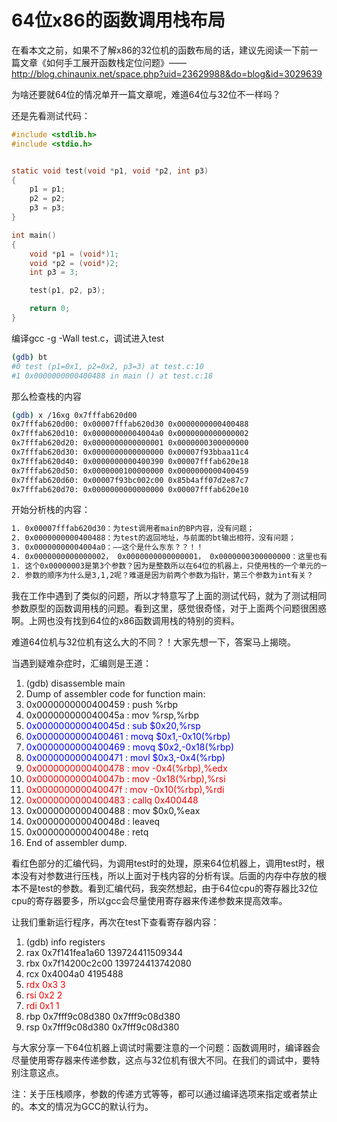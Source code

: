 # 64位x86的函数调用栈布局


在看本文之前，如果不了解x86的32位机的函数布局的话，建议先阅读一下前一篇文章《如何手工展开函数栈定位问题》—— http://blog.chinaunix.net/space.php?uid=23629988&do=blog&id=3029639

为啥还要就64位的情况单开一篇文章呢，难道64位与32位不一样吗？


还是先看测试代码：

```c
#include <stdlib.h>
#include <stdio.h>


static void test(void *p1, void *p2, int p3)
{
    p1 = p1;
    p2 = p2;
    p3 = p3;
}

int main()
{
    void *p1 = (void*)1;
    void *p2 = (void*)2;
    int p3 = 3;

    test(p1, p2, p3);

    return 0;
}
```


编译gcc -g -Wall test.c，调试进入test

```sh
(gdb) bt
#0 test (p1=0x1, p2=0x2, p3=3) at test.c:10
#1 0x0000000000400488 in main () at test.c:18
```

那么检查栈的内容

```sh
(gdb) x /16xg 0x7fffab620d00
0x7fffab620d00: 0x00007fffab620d30 0x0000000000400488
0x7fffab620d10: 0x00000000004004a0 0x0000000000000002
0x7fffab620d20: 0x0000000000000001 0x0000000300000000
0x7fffab620d30: 0x0000000000000000 0x00007f93bbaa11c4
0x7fffab620d40: 0x0000000000400390 0x00007fffab620e18
0x7fffab620d50: 0x0000000100000000 0x0000000000400459
0x7fffab620d60: 0x00007f93bc002c00 0x85b4aff07d2e87c7
0x7fffab620d70: 0x0000000000000000 0x00007fffab620e10
```

开始分析栈的内容：

```sh
1. 0x00007fffab620d30：为test调用者main的BP内容，没有问题；
2. 0x0000000000400488：为test的返回地址，与前面的bt输出相符，没有问题；
3. 0x00000000004004a0：——这个是什么东东？？！！
4. 0x0000000000000002， 0x0000000000000001， 0x0000000300000000：这里也有不少疑问啊？！
1. 这个0x00000003是第3个参数？因为是整数所以在64位的机器上，只使用栈的一个单元的一半空间？
2. 参数的顺序为什么是3,1,2呢？难道是因为前两个参数为指针，第三个参数为int有关？
```

我在工作中遇到了类似的问题，所以才特意写了上面的测试代码，就为了测试相同参数原型的函数调用栈的问题。看到这里，感觉很奇怪，对于上面两个问题很困惑啊。上网也没有找到64位的x86函数调用栈的特别的资料。


难道64位机与32位机有这么大的不同？！大家先想一下，答案马上揭晓。

当遇到疑难杂症时，汇编则是王道：


<div id="codeText" class="codeText" style="width: 645px; "><ol start="1" class="dp-css"><li>(gdb) disassemble main</li><li>Dump of assembler code for function main:</li><li>0x0000000000400459 <main+0>: push %rbp</main+0></li><li>0x000000000040045a <main+1>: mov %rsp,%rbp</main+1></li><li><font class="Apple-style-span" color="#0000f0">0x000000000040045d <main+4>: sub $0x20,%rsp</main+4></font></li><li><font class="Apple-style-span" color="#0000f0">0x0000000000400461 <main+8>: movq $0x1,-0x10(%rbp)</main+8></font></li><li><font class="Apple-style-span" color="#0000f0">0x0000000000400469 <main+16>: movq $0x2,-0x18(%rbp)</main+16></font></li><li><font class="Apple-style-span" color="#0000f0">0x0000000000400471 <main+24>: movl $0x3,-0x4(%rbp)</main+24></font></li><li><font class="Apple-style-span" color="#f00000">0x0000000000400478 <main+31>: mov -0x4(%rbp),%edx</main+31></font></li><li><font class="Apple-style-span" color="#f00000">0x000000000040047b <main+34>: mov -0x18(%rbp),%rsi</main+34></font></li><li><font class="Apple-style-span" color="#f00000">0x000000000040047f <main+38>: mov -0x10(%rbp),%rdi</main+38></font></li><li><font class="Apple-style-span" color="#f00000">0x0000000000400483 <main+42>: callq 0x400448 <test></test></main+42></font></li><li>0x0000000000400488 <main+47>: mov $0x0,%eax</main+47></li><li>0x000000000040048d <main+52>: leaveq</main+52></li><li>0x000000000040048e <main+53>: retq</main+53></li><li>End of assembler dump.</li></ol></div>

看红色部分的汇编代码，为调用test时的处理，原来64位机器上，调用test时，根本没有对参数进行压栈，所以上面对于栈内容的分析有误。后面的内存中存放的根本不是test的参数。看到汇编代码，我突然想起，由于64位cpu的寄存器比32位cpu的寄存器要多，所以gcc会尽量使用寄存器来传递参数来提高效率。

让我们重新运行程序，再次在test下查看寄存器内容：

<ol start="1" class="dp-css"><li>(gdb) info registers</li><li>rax 0x7f141fea1a60 139724411509344</li><li>rbx 0x7f14200c2c00 139724413742080</li><li>rcx 0x4004a0 4195488</li><li><font class="Apple-style-span" color="#f00000">rdx 0x3 3</font></li><li><font class="Apple-style-span" color="#f00000">rsi 0x2 2</font></li><li><font class="Apple-style-span" color="#f00000">rdi 0x1 1</font></li><li>rbp 0x7fff9c08d380 0x7fff9c08d380</li><li>rsp 0x7fff9c08d380 0x7fff9c08d380</li></ol>


与大家分享一下64位机器上调试时需要注意的一个问题：函数调用时，编译器会尽量使用寄存器来传递参数，这点与32位机有很大不同。在我们的调试中，要特别注意这点。


注：关于压栈顺序，参数的传递方式等等，都可以通过编译选项来指定或者禁止的。本文的情况为GCC的默认行为。

